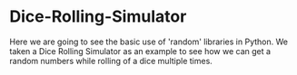 # Dice-Rolling-Simulator
Here we are going to see the basic use of 'random' libraries in Python. We taken a Dice Rolling Simulator as an example to see how we can get a random numbers while rolling of a dice multiple times.
